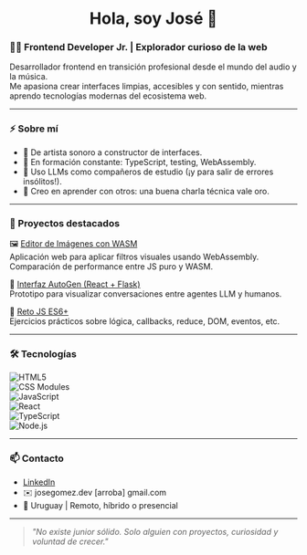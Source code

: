 <h1 align="center">Hola, soy José 👋</h1>

### 🧑‍💻 Frontend Developer Jr. | Explorador curioso de la web

Desarrollador frontend en transición profesional desde el mundo del audio y la música.  
Me apasiona crear interfaces limpias, accesibles y con sentido, mientras aprendo tecnologías modernas del ecosistema web.

---

### ⚡ Sobre mí

- 🎨 De artista sonoro a constructor de interfaces.
- 🔧 En formación constante: TypeScript, testing, WebAssembly.
- 🤖 Uso LLMs como compañeros de estudio (¡y para salir de errores insólitos!).
- 🧠 Creo en aprender con otros: una buena charla técnica vale oro.

---

### 🚀 Proyectos destacados

🖼️ [Editor de Imágenes con WASM](https://github.com/TeewsPepper/image-wasm-editor)  
Aplicación web para aplicar filtros visuales usando WebAssembly. Comparación de performance entre JS puro y WASM.

💬 [Interfaz AutoGen (React + Flask)](https://github.com/TeewsPepper/autogen-interface)  
Prototipo para visualizar conversaciones entre agentes LLM y humanos.

🧪 [Reto JS ES6+](https://github.com/TeewsPepper/js-retos-practica)  
Ejercicios prácticos sobre lógica, callbacks, reduce, DOM, eventos, etc.

---

### 🛠️ Tecnologías

![HTML5](https://img.shields.io/badge/-HTML5-E34F26?logo=html5&logoColor=white&style=flat)  
![CSS Modules](https://img.shields.io/badge/-CSS%20Modules-264de4?logo=css3&logoColor=white&style=flat)  
![JavaScript](https://img.shields.io/badge/-JavaScript-F7DF1E?logo=javascript&logoColor=black&style=flat)  
![React](https://img.shields.io/badge/-React-61DAFB?logo=react&logoColor=black&style=flat)  
![TypeScript](https://img.shields.io/badge/-TypeScript-3178C6?logo=typescript&logoColor=white&style=flat)  
![Node.js](https://img.shields.io/badge/-Node.js-339933?logo=node.js&logoColor=white&style=flat)

---

### 📫 Contacto

- [LinkedIn](https://www.linkedin.com/in/jose-gomez-dev)  
- ✉️ josegomez.dev [arroba] gmail.com  
- 📍 Uruguay | Remoto, híbrido o presencial

---

> *"No existe junior sólido. Solo alguien con proyectos, curiosidad y voluntad de crecer."*

